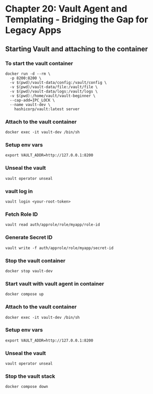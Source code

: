 # Chapter 20: Vault Agent and Templating - Bridging the Gap for Legacy Apps

## Starting Vault and attaching to the container

### To start the vault container
```
docker run -d --rm \
  -p 8200:8200 \
  -v $(pwd)/vault-data/config:/vault/config \
  -v $(pwd)/vault-data/file:/vault/file \
  -v $(pwd)/vault-data/logs:/vault/logs \
  -v $(pwd):/home/vault/vault-beginner \
  --cap-add=IPC_LOCK \
  --name vault-dev \
    hashicorp/vault:latest server
```

### Attach to the vault container
```
docker exec -it vault-dev /bin/sh
```

### Setup env vars
```
export VAULT_ADDR=http://127.0.0.1:8200
```

### Unseal the vault
```
vault operator unseal
```
### vault log in
```
vault login <your-root-token>
```

### Fetch Role ID
```
vault read auth/approle/role/myapp/role-id
```

### Generate Secret ID
```
vault write -f auth/approle/role/myapp/secret-id
```

### Stop the vault container
```
docker stop vault-dev
```

### Start vault with vault agent in container
```
docker compose up
```

### Attach to the vault container
```
docker exec -it vault-dev /bin/sh
```
### Setup env vars
```
export VAULT_ADDR=http://127.0.0.1:8200
```
### Unseal the vault
```
vault operator unseal
```
### Stop the vault stack
```
docker compose down
```